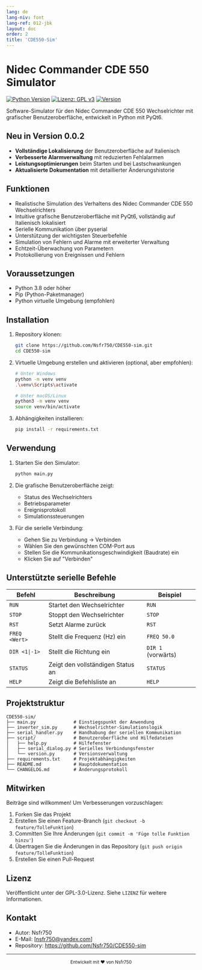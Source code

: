 ```yaml
---
lang: de
lang-niv: font
lang-ref: 012-jbk
layout: doc
order: 2
title: 'CDE550-Sim'
---
```


# Nidec Commander CDE 550 Simulator

[![Python Version](https://img.shields.io/badge/python-3.8+-blue.svg)](https://www.python.org/downloads/)
[![Lizenz: GPL v3](https://img.shields.io/badge/Lizenz-GPLv3-blue.svg)](https://www.gnu.org/licenses/gpl-3.0)
[![Version](https://img.shields.io/badge/version-0.0.2-green.svg)](CHANGELOG.md)

Software-Simulator für den Nidec Commander CDE 550 Wechselrichter mit grafischer Benutzeroberfläche, entwickelt in Python mit PyQt6.

## Neu in Version 0.0.2

- **Vollständige Lokalisierung** der Benutzeroberfläche auf Italienisch
- **Verbesserte Alarmverwaltung** mit reduzierten Fehlalarmen
- **Leistungsoptimierungen** beim Starten und bei Lastschwankungen
- **Aktualisierte Dokumentation** mit detaillierter Änderungshistorie

## Funktionen

- Realistische Simulation des Verhaltens des Nidec Commander CDE 550 Wechselrichters
- Intuitive grafische Benutzeroberfläche mit PyQt6, vollständig auf Italienisch lokalisiert
- Serielle Kommunikation über pyserial
- Unterstützung der wichtigsten Steuerbefehle
- Simulation von Fehlern und Alarme mit erweiterter Verwaltung
- Echtzeit-Überwachung von Parametern
- Protokollierung von Ereignissen und Fehlern

## Voraussetzungen

- Python 3.8 oder höher
- Pip (Python-Paketmanager)
- Python virtuelle Umgebung (empfohlen)

## Installation

1. Repository klonen:
   ```bash
   git clone https://github.com/Nsfr750/CDE550-sim.git
   cd CDE550-sim
   ```

2. Virtuelle Umgebung erstellen und aktivieren (optional, aber empfohlen):
   ```bash
   # Unter Windows
   python -m venv venv
   .\venv\Scripts\activate
   
   # Unter macOS/Linux
   python3 -m venv venv
   source venv/bin/activate
   ```

3. Abhängigkeiten installieren:
   ```bash
   pip install -r requirements.txt
   ```

## Verwendung

1. Starten Sie den Simulator:
   ```bash
   python main.py
   ```

2. Die grafische Benutzeroberfläche zeigt:
   - Status des Wechselrichters
   - Betriebsparameter
   - Ereignisprotokoll
   - Simulationssteuerungen

3. Für die serielle Verbindung:
   - Gehen Sie zu Verbindung -> Verbinden
   - Wählen Sie den gewünschten COM-Port aus
   - Stellen Sie die Kommunikationsgeschwindigkeit (Baudrate) ein
   - Klicken Sie auf "Verbinden"

## Unterstützte serielle Befehle

| Befehl | Beschreibung | Beispiel |
|--------|--------------|----------|
| `RUN` | Startet den Wechselrichter | `RUN` |
| `STOP` | Stoppt den Wechselrichter | `STOP` |
| `RST` | Setzt Alarme zurück | `RST` |
| `FREQ <Wert>` | Stellt die Frequenz (Hz) ein | `FREQ 50.0` |
| `DIR <1\|-1>` | Stellt die Richtung ein | `DIR 1` (vorwärts) |
| `STATUS` | Zeigt den vollständigen Status an | `STATUS` |
| `HELP` | Zeigt die Befehlsliste an | `HELP` |

## Projektstruktur

```
CDE550-sim/
├── main.py              # Einstiegspunkt der Anwendung
├── inverter_sim.py      # Wechselrichter-Simulationslogik
├── serial_handler.py    # Handhabung der seriellen Kommunikation
├── script/              # Benutzeroberfläche und Hilfedateien
│   ├── help.py          # Hilfefenster
│   ├── serial_dialog.py # Serielles Verbindungsfenster
│   └── version.py       # Versionsverwaltung
├── requirements.txt     # Projektabhängigkeiten
├── README.md            # Hauptdokumentation
└── CHANGELOG.md         # Änderungsprotokoll
```

## Mitwirken

Beiträge sind willkommen! Um Verbesserungen vorzuschlagen:

1. Forken Sie das Projekt
2. Erstellen Sie einen Feature-Branch (`git checkout -b feature/TolleFunktion`)
3. Committen Sie Ihre Änderungen (`git commit -m 'Füge tolle Funktion hinzu'`)
4. Übertragen Sie die Änderungen in das Repository (`git push origin feature/TolleFunktion`)
5. Erstellen Sie einen Pull-Request

## Lizenz

Veröffentlicht unter der GPL-3.0-Lizenz. Siehe `LIZENZ` für weitere Informationen.

## Kontakt

- Autor: Nsfr750
- E-Mail: [nsfr750@yandex.com]
- Repository: https://github.com/Nsfr750/CDE550-sim

---

<div align="center">
  <sub>Entwickelt mit ❤️ von Nsfr750</sub>
</div>
